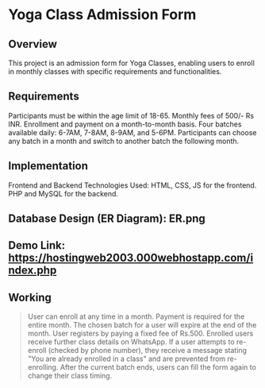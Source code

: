 # Yoga Class Admission Form

## Overview
This project is an admission form for Yoga Classes, enabling users to enroll in monthly classes with specific requirements and functionalities.

## Requirements
Participants must be within the age limit of 18-65.
Monthly fees of 500/- Rs INR.
Enrollment and payment on a month-to-month basis.
Four batches available daily: 6-7AM, 7-8AM, 8-9AM, and 5-6PM.
Participants can choose any batch in a month and switch to another batch the following month.

## Implementation
Frontend and Backend Technologies Used:
HTML, CSS, JS for the frontend.
PHP and MySQL for the backend.

## Database Design (ER Diagram): ER.png
## Demo Link: https://hostingweb2003.000webhostapp.com/index.php

## Working
>User can enroll at any time in a month.
>Payment is required for the entire month.
>The chosen batch for a user will expire at the end of the month.
>User registers by paying a fixed fee of Rs.500.
>Enrolled users receive further class details on WhatsApp.
>If a user attempts to re-enroll (checked by phone number), they receive a message stating "You are already enrolled in a class" and are prevented from re-enrolling.
>After the current batch ends, users can fill the form again to change their class timing.

